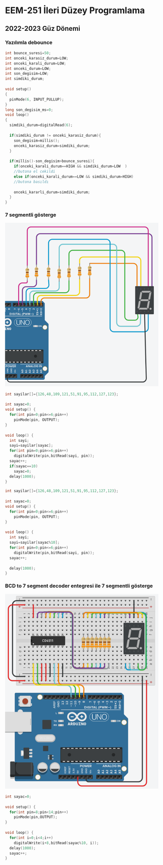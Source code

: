 # EEM-251 İleri Düzey Programlama

## 2022-2023 Güz Dönemi

### Yazılımla debounce


```C++
int bounce_suresi=50;
int onceki_karasiz_durum=LOW;
int onceki_karali_durum=LOW;
int onceki_durum=LOW;
int son_degisim=LOW;
int simdiki_durum;

void setup()
{
  pinMode(6, INPUT_PULLUP);
}
long son_degisim_ms=0;
void loop()
{
  simdiki_durum=digitalRead(6);

  if(simdiki_durum != onceki_karasiz_durum){
    son_degisim=millis();
    onceki_karasiz_durum=simdiki_durum;
  }

  if(millis()-son_degisim>bounce_suresi){
    if(onceki_karali_durum==HIGH && simdiki_durum=LOW  )
    //butona el cekildi
    else if(onceki_karali_durum==LOW && simdiki_durum=HIGH)
    //butona basıldı 

    onceki_kararli_durum=simdiki_durum;
  }
}
```




### 7 segmentli gösterge

![image](files/04/2.png)

```C++
int sayilar[]={126,48,109,121,51,91,95,112,127,123};

int sayac=0;
void setup() {
  for(int pin=0;pin<=6;pin++)
    pinMode(pin, OUTPUT);
}

void loop() {
  int sayi;
  sayi=sayilar[sayac];
  for(int pin=0;pin<=6;pin++)
    digitalWrite(pin,bitRead(sayi, pin));
  sayac++;
  if(sayac==10)
    sayac=0;
  delay(1000);
}
```



```C++
int sayilar[]={126,48,109,121,51,91,95,112,127,123};

int sayac=0;
void setup() {
  for(int pin=0;pin<=6;pin++)
    pinMode(pin, OUTPUT);
}

void loop() {
  int sayi;
  sayi=sayilar[sayac%10];
  for(int pin=0;pin<=6;pin++)
    digitalWrite(pin,bitRead(sayi, pin));
  sayac++;
  
  delay(1000);
}
```

### BCD to 7 segment decoder entegresi ile 7 segmentli gösterge

![image](files/04/3.png)

```C++
int sayac=0;

void setup() {
  for(int pin=8;pin<14;pin++)
    pinMode(pin,OUTPUT);
}

void loop() {
  for(int i=0;i<4;i++)
    digitalWrite(i+8,bitRead(sayac%10, i));
  delay(1000);
  sayac++;
}
```

